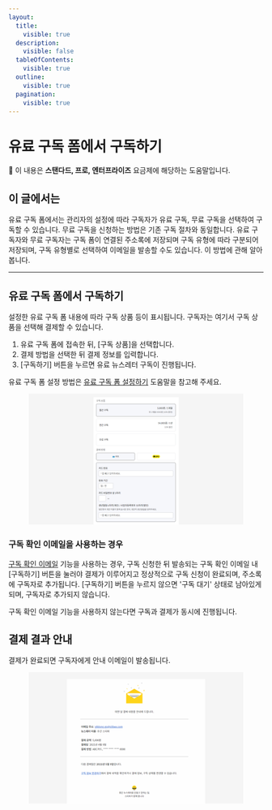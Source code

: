 ```yaml
---
layout:
  title:
    visible: true
  description:
    visible: false
  tableOfContents:
    visible: true
  outline:
    visible: true
  pagination:
    visible: true
---
```


# 유료 구독 폼에서 구독하기

💬 이 내용은 **스탠다드, 프로, 엔터프라이즈** 요금제에 해당하는 도움말입니다.

## 이 글에서는

유료 구독 폼에서는 관리자의 설정에 따라 구독자가 유료 구독, 무료 구독을 선택하여 구독할 수 있습니다. 무료 구독을 신청하는 방법은 기존 구독 절차와 동일합니다. 유료 구독자와 무료 구독자는 구독 폼이 연결된 주소록에 저장되며 구독 유형에 따라 구분되어 저장되며, 구독 유형별로 선택하여 이메일을 발송할 수도 있습니다. 이 방법에 관해 알아봅니다.

***

## 유료 구독 폼에서 구독하기 <a href="#h_98fc51eb6c" id="h_98fc51eb6c"></a>

설정한 유료 구독 폼 내용에 따라 구독 상품 등이 표시됩니다. 구독자는 여기서 구독 상품을 선택해 결제할 수 있습니다.&#x20;

1. 유료 구독 폼에 접속한 뒤, \[구독 상품]을 선택합니다.
2. 결제 방법을 선택한 뒤 결제 정보를 입력합니다.
3. \[구독하기] 버튼을 누르면 유료 뉴스레터 구독이 진행됩니다.

유료 구독 폼 설정 방법은 [유료 구독 폼 설정하기](../settings/subscription-form.md) 도움말을 참고해 주세요.

<figure><img src="../../.gitbook/assets/유료 구독 폼에서 구독하기 _ 유료 구독하기.png" alt=""><figcaption></figcaption></figure>

### 구독 확인 이메일을 사용하는 경우 <a href="#h_f2e8983884" id="h_f2e8983884"></a>

[구독 확인 이메일](../../list/gather-subscribers/form.md#confirm_email) 기능을 사용하는 경우, 구독 신청한 뒤 발송되는 구독 확인 이메일 내 \[구독하기] 버튼을 눌러야 결제가 이루어지고 정상적으로 구독 신청이 완료되며, 주소록에 구독자로 추가됩니다. \[구독하기] 버튼을 누르지 않으면 '구독 대기' 상태로 남아있게되며, 구독자로 추가되지 않습니다.

구독 확인 이메일 기능을 사용하지 않는다면 구독과 결제가 동시에 진행됩니다.



## 결제 결과 안내 <a href="#h_a7c0627cfc" id="h_a7c0627cfc"></a>

결제가 완료되면 구독자에게 안내 이메일이 발송됩니다.

<figure><img src="../../.gitbook/assets/유료 구독 폼에서 구독하기 _ 결제 결과 안내.png" alt=""><figcaption></figcaption></figure>

